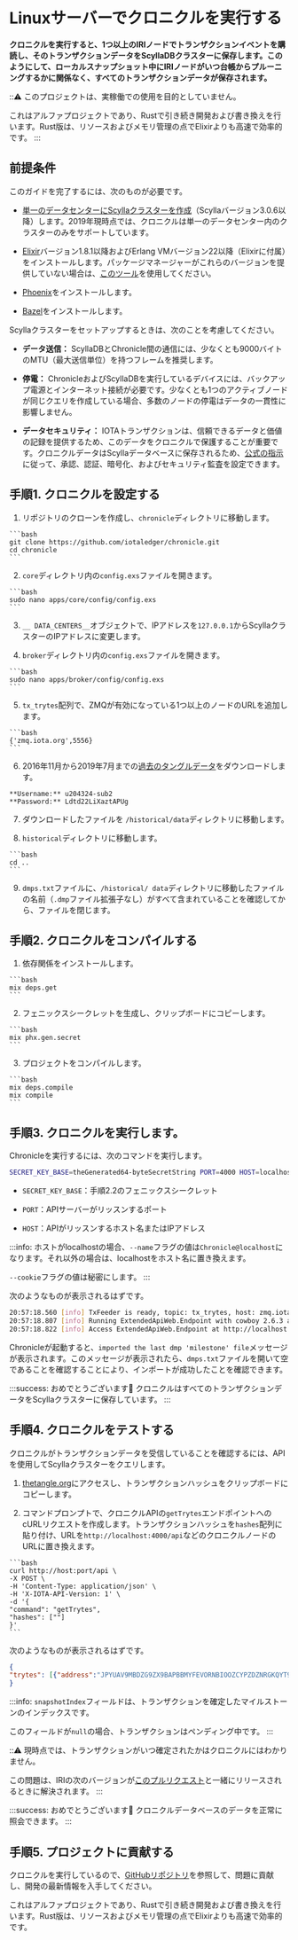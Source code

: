 # Linuxサーバーでクロニクルを実行する
<!-- # Run Chronicle on a Linux server -->

**クロニクルを実行すると、1つ以上のIRIノードでトランザクションイベントを購読し、そのトランザクションデータをScyllaDBクラスターに保存します。このようにして、ローカルスナップショット中にIRIノードがいつ台帳からプルーニングするかに関係なく、すべてのトランザクションデータが保存されます。**
<!-- **When you run Chronicle, it subscribes to transaction events on one or more IRI nodes, then saves that transaction data to a ScyllaDB cluster. This way, all transaction data is saved no matter when/if the IRI node prunes it from its ledger during a local snapshot.** -->

:::warning:
このプロジェクトは、実稼働での使用を目的としていません。

これはアルファプロジェクトであり、Rustで引き続き開発および書き換えを行います。Rust版は、リソースおよびメモリ管理の点でElixirよりも高速で効率的です。
:::
<!-- :::warning: -->
<!-- This project is not intended for production use. -->

<!-- This is an alpha project that we will continue to develop and rewrite in Rust, which is faster and more efficient than Elixir in terms of resource and memory management. -->
<!-- ::: -->

## 前提条件
<!-- ## Prerequisites -->

このガイドを完了するには、次のものが必要です。
<!-- To complete this guide, you need the following: -->

- [単一のデータセンターにScyllaクラスターを作成](https://docs.scylladb.com/operating-scylla/procedures/cluster-management/create_cluster/)（Scyllaバージョン3.0.6以降）します。2019年現時点では、クロニクルは単一のデータセンター内のクラスターのみをサポートしています。
<!-- - [Create a Scylla cluster on a single data center](https://docs.scylladb.com/operating-scylla/procedures/cluster-management/create_cluster/) (Scylla version 3.0.6 or later). At the moment, Chronicle supports only clusters in a single data center. -->

- [Elixir](https://elixir-lang.org/install.html)バージョン1.8.1以降およびErlang VMバージョン22以降（Elixirに付属）をインストールします。パッケージマネージャーがこれらのバージョンを提供していない場合は、[このツール](https://github.com/asdf-vm/asdf)を使用してください。
<!-- - [Install Elixir](https://elixir-lang.org/install.html) version 1.8.1 or later and Erlang VM version 22 or later (included with Elixir). If your package manager doesn't offer these versions, use [this tool](https://github.com/asdf-vm/asdf ). -->

- [Phoenix](https://hexdocs.pm/phoenix/installation.html)をインストールします。
<!-- - [Install Phoenix](https://hexdocs.pm/phoenix/installation.html) -->

- [Bazel](https://docs.bazel.build/versions/master/install.html)をインストールします。
<!-- - [Install Bazel](https://docs.bazel.build/versions/master/install.html) -->

Scyllaクラスターをセットアップするときは、次のことを考慮してください。
<!-- When setting up your Scylla cluster, consider the following: -->

- **データ送信：** ScyllaDBとChronicle間の通信には、少なくとも9000バイトのMTU（最大送信単位）を持つフレームを推奨します。
<!-- - **Data transmission:** We recommend frames with an MTU (maximum transmission unit) of at least 9000 bytes for communications between ScyllaDB and Chronicle. -->

- **停電：** ChronicleおよびScyllaDBを実行しているデバイスには、バックアップ電源とインターネット接続が必要です。少なくとも1つのアクティブノードが同じクエリを作成している場合、多数のノードの停電はデータの一貫性に影響しません。
<!-- - **Power outage:** Devices running Chronicle and ScyllaDB should have a backup power supply and Internet connection. A power outage for a number of nodes will not affect data consistency if you have at least one active node writing the same queries. -->

- **データセキュリティ：** IOTAトランザクションは、信頼できるデータと価値の記録を提供するため、このデータをクロニクルで保護することが重要です。クロニクルデータはScyllaデータベースに保存されるため、[公式の指示](https://docs.scylladb.com/operating-scylla/security/security_checklist/)に従って、承認、認証、暗号化、およびセキュリティ監査を設定できます。
<!-- - **Data security:** IOTA transactions provide a trustworthy record of data and value, so securing this data in Chronicle is important. Because Chronicle data is stored in a Scylla database, you can follow the [official instructions](https://docs.scylladb.com/operating-scylla/security/security_checklist/) for setting up authorization, authentication, encryption, and security audits. -->

## 手順1. クロニクルを設定する
<!-- ## Step 1. Configure Chronicle -->

1. リポジトリのクローンを作成し、`chronicle`ディレクトリに移動します。
  <!-- 1. Clone the repo and change into the `chronicle` directory -->

    ```bash
    git clone https://github.com/iotaledger/chronicle.git
    cd chronicle
    ```

2. `core`ディレクトリ内の`config.exs`ファイルを開きます。
  <!-- 2. Open the core `config.exs` file -->

    ```bash
    sudo nano apps/core/config/config.exs
    ```

3. `__ DATA_CENTERS__`オブジェクトで、IPアドレスを`127.0.0.1`からScyllaクラスターのIPアドレスに変更します。
  <!-- 3. In the `__ DATA_CENTERS__` object, change the IP address from `127.0.0.1` to the IP address of your Scylla cluster -->

4. `broker`ディレクトリ内の`config.exs`ファイルを開きます。
  <!-- 4. Open the broker `config.exs` file -->

    ```bash
    sudo nano apps/broker/config/config.exs
    ```

5. `tx_trytes`配列で、ZMQが有効になっている1つ以上のノードのURLを追加します。
  <!-- 5. In the `tx_trytes` array, add the URL of one or more nodes that have ZMQ enabled -->

    ```bash
    {'zmq.iota.org',5556}
    ```

6. 2016年11月から2019年7月までの[過去のタングルデータ](http://u204324-sub2.your-storagebox.de/)をダウンロードします。
  <!-- 6. [Download the historical Tangle data](http://u204324-sub2.your-storagebox.de/) from November 2016 to July 2019 -->

    **Username:** u204324-sub2
    **Password:** Ldtd22LiXaztAPUg

7. ダウンロードしたファイルを `/historical/data`ディレクトリに移動します。
  <!-- 7. Move the downloaded files to the `/historical/data` directory -->

8. `historical`ディレクトリに移動します。
  <!-- 8. Change into the `historical` directory -->

    ```bash
    cd ..
    ```

9. `dmps.txt`ファイルに、`/historical/ data`ディレクトリに移動したファイルの名前（`.dmp`ファイル拡張子なし）がすべて含まれていることを確認してから、ファイルを閉じます。
  <!-- 9. Make sure that the `dmps.txt` file has all the names of the files that you moved to the `/historical/data` directory (without the `.dmp` file extension), then close the file -->

## 手順2. クロニクルをコンパイルする
<!-- ## Step 2. Compile Chronicle -->

1. 依存関係をインストールします。
  <!-- 1. Install the dependencies -->

    ```bash
    mix deps.get
    ```

2. フェニックスシークレットを生成し、クリップボードにコピーします。
  <!-- 2. Generate the phoenix secret and copy it to the clipboard -->

    ```bash
    mix phx.gen.secret
    ```

3. プロジェクトをコンパイルします。
  <!-- 3. Compile the project -->

    ```bash
    mix deps.compile
    mix compile
    ```

## 手順3. クロニクルを実行します。
<!-- ## Step 3. Run Chronicle -->

Chronicleを実行するには、次のコマンドを実行します。
<!-- To run Chronicle, execute the following command: -->

```bash
SECRET_KEY_BASE=theGenerated64-byteSecretString PORT=4000 HOST=localhost MIX_ENV=prod elixir --name app@hostname --cookie "MySecretChronicleCookie" -S mix run --no-halt
```

* `SECRET_KEY_BASE`：手順2.2のフェニックスシークレット
<!-- * `SECRET_KEY_BASE`: Your Phoenix secret from step 2.2 -->
* `PORT`：APIサーバーがリッスンするポート
<!-- * `PORT`: The port that you want the API server to listen to -->
* `HOST`：APIがリッスンするホスト名またはIPアドレス
<!-- * `HOST`: The hostname or IP address that you want the API to listen to -->

:::info:
ホストがlocalhostの場合、`--name`フラグの値は`Chronicle@localhost`になります。それ以外の場合は、localhostをホスト名に置き換えます。

`--cookie`フラグの値は秘密にします。
:::
<!-- :::info: -->
<!-- If the host is localhost, then the value of the `--name` flag can be `Chronicle@localhost`. Otherwise, replace localhost with your hostname. -->

<!-- Keep the value of the `--cookie` flag secret. -->
<!-- ::: -->

次のようなものが表示されるはずです。
<!-- You should see something like the following: -->

```bash
20:57:18.560 [info] TxFeeder is ready, topic: tx_trytes, host: zmq.iota.org
20:57:18.807 [info] Running ExtendedApiWeb.Endpoint with cowboy 2.6.3 at :::4000 (http)
20:57:18.822 [info] Access ExtendedApiWeb.Endpoint at http://localhost:4000
```

Chronicleが起動すると、`imported the last dmp 'milestone' file`メッセージが表示されます。このメッセージが表示されたら、`dmps.txt`ファイルを開いて空であることを確認することにより、インポートが成功したことを確認できます。
<!-- When Chronicle starts, you should see the `imported the last dmp 'milestone' file` message. When you see this message, you can check that the import was successful by opening the `dmps.txt` file and seeing that it's empty. -->

:::success: おめでとうございます:tada:
クロニクルはすべてのトランザクションデータをScyllaクラスターに保存しています。
:::
<!-- :::success: Congratulations :tada: -->
<!-- Chronicle is now saving all transaction data to your Scylla cluster. -->
<!-- ::: -->

## 手順4. クロニクルをテストする
<!-- ## Step 4. Test Chronicle -->

クロニクルがトランザクションデータを受信していることを確認するには、APIを使用してScyllaクラスターをクエリします。
<!-- To make sure that Chronicle is receiving transaction data, use the API to query your Scylla cluster. -->

1. [thetangle.org](https://thetangle.org/)にアクセスし、トランザクションハッシュをクリップボードにコピーします。
  <!-- 1. Go to [thetangle.org](https://thetangle.org/) and copy a transaction hash to your clipboard -->

2. コマンドプロンプトで、クロニクルAPIの`getTrytes`エンドポイントへのcURLリクエストを作成します。トランザクションハッシュを`hashes`配列に貼り付け、URLを`http://localhost:4000/api`などのクロニクルノードのURLに置き換えます。
  <!-- 2. In the command prompt create a cURL request to the `getTrytes` endpoint of the Chronicle API. Paste your transaction hash into the `hashes` array, and replace the URL with the URL of your Chronicle node such as http://localhost:4000/api -->

    ```bash
    curl http://host:port/api \
    -X POST \
    -H 'Content-Type: application/json' \
    -H 'X-IOTA-API-Version: 1' \
    -d '{
    "command": "getTrytes",
    "hashes": [""]
    }'
    ```

次のようなものが表示されるはずです。
<!-- You should see something like the following: -->

```json
{
"trytes": [{"address":"JPYUAV9MBDZG9ZX9BAPBBMYFEVORNBIOOZCYPZDZNRGKQYT9HFEXXXBG9TULULJIOWJWQMXSPLILOJGJG","attachmentTimestamp":1567166602904,"attachmentTimestampLowerBound":0,"attachmentTimestampUpperBound":12,"branchTransaction":"OLZDBGOWXCLNZPJZMFUVYPL9COCBSHPIJGIN9L9SNUMMYVZQNDVOCWOYYGJXKHEJGWANXWRBVELB99999","bundle":"VVCRIZWRJ9GOUJRXRBWDEULYKIBIZNKIWGCWZCWVBTVIBAHKVTWLGYQNIZ9JCZJKVEAXABBAUEIGNGWP9","currentIndex":0,"lastIndex":0,"nonce":"JVF9999999RMF99999999999999","obsoleteTag":"HUIWONTO9999999999999999999","signatureMessageFragment":"ODGAHDLDGDNCGDIDRCRCTCTCSCTCSCGADBZAABZACBCBXAABQAGAHDLDGDNCUCPCXC9DTCSCGADB9BBBABQAGAQCPCSCNCQCFDPCBDRCWCGADBVAUAVAZAQAGAQCPCSCNCHDFDIDBDZCGADBVAUAVAZAQAGAQCPCSCNCHDF...","snapshotIndex":null,"tag":"999GOPOW9ATTACHTOTANGLE9ZIG","timestamp":1567166602,"trunkTransaction":"BXZWFMSFBAYWJKJUAKWYTUCZRY9GMNETX9MLN9UKRR9ORGRRIENPERNWCLHBCE9XBMYHAMGFYRRL99999","value":0}]
}
```

:::info:
`snapshotIndex`フィールドは、トランザクションを確定したマイルストーンのインデックスです。

このフィールドが`null`の場合、トランザクションはペンディング中です。
:::
<!-- :::info: -->
<!-- The `snapshotIndex` field is the index of the milestone that confirmed the transaction. -->

<!-- If this field is `null`, the transaction is pending. -->
<!-- ::: -->

:::warning:
現時点では、トランザクションがいつ確定されたかはクロニクルにはわかりません。

この問題は、IRIの次のバージョンが[このプルリクエスト](https://github.com/iotaledger/iri/pull/1551)と一緒にリリースされるときに解決されます。
:::
<!-- :::warning: -->
<!-- At the moment, Chronicle does not know when a transaction is confirmed. -->

<!-- This issue will be solved when the next version of the IRI is released with [this  pull request](https://github.com/iotaledger/iri/pull/1551). -->
<!-- ::: -->

:::success: おめでとうございます:tada:
クロニクルデータベースのデータを正常に照会できます。
:::
<!-- :::success: Congratulations :tada: -->
<!-- You can successfully query the data in the Chronicle database. -->
<!-- ::: -->

## 手順5. プロジェクトに貢献する
<!-- ## Step 5. Contribute to the project -->

クロニクルを実行しているので、[GitHubリポジトリ](https://github.com/iotaledger/chronicle)を参照して、問題に貢献し、開発の最新情報を入手してください。
<!-- Now that you've got Chronicle running, see the [GitHub repository](https://github.com/iotaledger/chronicle) to contribute to issues and to keep up to date with development. -->

これはアルファプロジェクトであり、Rustで引き続き開発および書き換えを行います。Rust版は、リソースおよびメモリ管理の点でElixirよりも高速で効率的です。
<!-- This is an alpha project that we will continue to develop and rewrite in Rust, which is faster and more efficient than Elixir in terms of resource and memory management. -->
